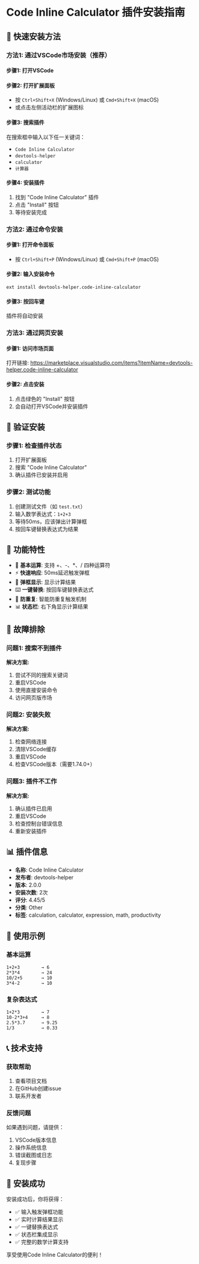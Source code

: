 # Code Inline Calculator 插件安装指南

## 🎯 快速安装方法

### 方法1: 通过VSCode市场安装（推荐）

#### 步骤1: 打开VSCode
#### 步骤2: 打开扩展面板
- 按 `Ctrl+Shift+X` (Windows/Linux) 或 `Cmd+Shift+X` (macOS)
- 或点击左侧活动栏的扩展图标

#### 步骤3: 搜索插件
在搜索框中输入以下任一关键词：
- `Code Inline Calculator`
- `devtools-helper`
- `calculator`
- `计算器`

#### 步骤4: 安装插件
1. 找到 "Code Inline Calculator" 插件
2. 点击 "Install" 按钮
3. 等待安装完成

### 方法2: 通过命令安装

#### 步骤1: 打开命令面板
- 按 `Ctrl+Shift+P` (Windows/Linux) 或 `Cmd+Shift+P` (macOS)

#### 步骤2: 输入安装命令
```
ext install devtools-helper.code-inline-calculator
```

#### 步骤3: 按回车键
插件将自动安装

### 方法3: 通过网页安装

#### 步骤1: 访问市场页面
打开链接: https://marketplace.visualstudio.com/items?itemName=devtools-helper.code-inline-calculator

#### 步骤2: 点击安装
1. 点击绿色的 "Install" 按钮
2. 会自动打开VSCode并安装插件

## 🧪 验证安装

### 步骤1: 检查插件状态
1. 打开扩展面板
2. 搜索 "Code Inline Calculator"
3. 确认插件已安装并启用

### 步骤2: 测试功能
1. 创建测试文件（如 `test.txt`）
2. 输入数学表达式：`1+2+3`
3. 等待50ms，应该弹出计算弹框
4. 按回车键替换表达式为结果

## 📱 功能特性

- 🔢 **基本运算**: 支持 +、-、*、/ 四种运算符
- ⚡ **快速响应**: 50ms延迟触发弹框
- 🎯 **弹框显示**: 显示计算结果
- ⌨️ **一键替换**: 按回车键替换表达式
- 🚫 **防重复**: 智能防重复触发机制
- 📊 **状态栏**: 右下角显示计算结果

## 🔧 故障排除

### 问题1: 搜索不到插件
**解决方案:**
1. 尝试不同的搜索关键词
2. 重启VSCode
3. 使用直接安装命令
4. 访问网页版市场

### 问题2: 安装失败
**解决方案:**
1. 检查网络连接
2. 清除VSCode缓存
3. 重启VSCode
4. 检查VSCode版本（需要1.74.0+）

### 问题3: 插件不工作
**解决方案:**
1. 确认插件已启用
2. 重启VSCode
3. 检查控制台错误信息
4. 重新安装插件

## 📊 插件信息

- **名称**: Code Inline Calculator
- **发布者**: devtools-helper
- **版本**: 2.0.0
- **安装次数**: 2次
- **评分**: 4.45/5
- **分类**: Other
- **标签**: calculation, calculator, expression, math, productivity

## 🎯 使用示例

### 基本运算
```
1+2+3        → 6
2*3*4        → 24
10/2+5       → 10
3*4-2        → 10
```

### 复杂表达式
```
1+2*3        → 7
10-2*3+4     → 8
2.5*3.7      → 9.25
1/3          → 0.33
```

## 📞 技术支持

### 获取帮助
1. 查看项目文档
2. 在GitHub创建issue
3. 联系开发者

### 反馈问题
如果遇到问题，请提供：
1. VSCode版本信息
2. 操作系统信息
3. 错误截图或日志
4. 复现步骤

## 🎉 安装成功

安装成功后，你将获得：
- ✅ 输入触发弹框功能
- ✅ 实时计算结果显示
- ✅ 一键替换表达式
- ✅ 状态栏集成显示
- ✅ 完整的数学计算支持

享受使用Code Inline Calculator的便利！

